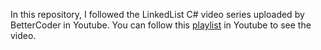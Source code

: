In this repository, I followed the LinkedList C# video series uploaded by BetterCoder in Youtube. You can follow this [playlist](https://www.youtube.com/playlist?list=PL5FaKgfHc1GS7GFD9uXRnqAmanyd4QCKn) in Youtube to see the video. 